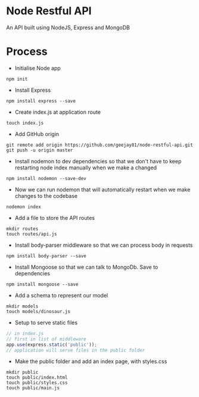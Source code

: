 # Node Restful API

An API built using NodeJS, Express and MongoDB

# Process
- Initialise Node app
```
npm init
```
- Install Express
```
npm install express --save
```
- Create index.js at application route
```
touch index.js
```
- Add GitHub origin
```
git remote add origin https://github.com/geejay81/node-restful-api.git
git push -u origin master
```
- Install nodemon to dev dependencies so that we don't have to keep restarting node index manually when we make a changed
```
npm install nodemon --save-dev
```
- Now we can run nodemon that will automatically restart when we make changes to the codebase
```
nodemon index
```
- Add a file to store the API routes
```
mkdir routes
touch routes/api.js
```
- Install body-parser middleware so that we can process body in requests
```
npm install body-parser --save
```
- Install Mongoose so that we can talk to MongoDb. Save to dependencies
```
npm install mongoose --save
```
- Add a schema to represent our model
```
mkdir models
touch models/dinosaur.js
```
- Setup to serve static files
``` js
// in index.js
// first in list of middleware
app.use(express.static('public'));
// application will serve files in the public folder
```
- Make the public folder and add an index page, with styles.css
```
mkdir public
touch public/index.html
touch public/styles.css
touch public/main.js
```